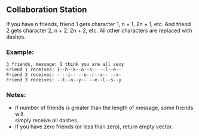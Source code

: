 ## Collaboration Station

If you have n friends, friend 1 gets character 1, n + 1, 2n + 1, etc. And friend  
2 gets character 2, n + 2, 2n + 2, etc. All other characters are replaced with  
dashes.

### Example:
    3 friends, message: I think you are all sexy
    Friend 1 receives: I--h--k--o--a-- --l--e--
    Friend 2 receives: - --i-- --u--r--a-- --x-
    Friend 3 receives: --t--n--y-- --e--l--s--y

### Notes:
* If number of friends is greater than the length of message, some friends will  
simply receive all dashes. 
* If you have zero friends (or less than zero), return empty vector.